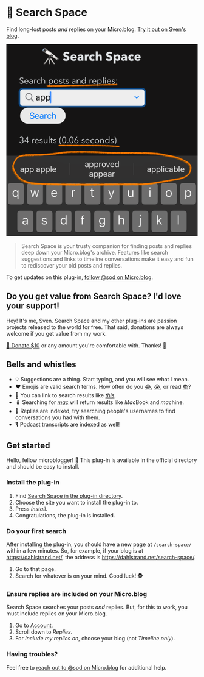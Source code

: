 # 🔭 Search Space

Find long-lost posts *and* replies on your Micro.blog. [Try it out on Sven's blog](https://dahlstrand.net/search-space/).

![](https://raw.githubusercontent.com/svendahlstrand/plugin-search-space/main/docs/screenshot.png)

> Search Space is your trusty companion for finding posts and replies deep down your Micro.blog's archive. Features like search suggestions and links to timeline conversations make it easy and fun to rediscover your old posts and replies.

To get updates on this plug-in, [follow @sod on Micro.blog](https://micro.blog/sod).

## Do you get value from Search Space? I'd love your support!

Hey! It's me, Sven. Search Space and my other plug-ins are passion projects released to the world for free. That said, donations are always welcome if you get value from my work.

[💸 Donate $10](https://dahlstrand.net/donate/) or any amount you're comfortable with. Thanks! 🙏

## Bells and whistles

* 💡 Suggestions are a thing. Start typing, and you will see what I mean.
* ❤️ Emojis are valid search terms. How often do you [😂](https://dahlstrand.net/search-space/?q=😂)</a>, [😭](https://dahlstrand.net/search-space/?q=😭), or read [📚](https://dahlstrand.net/search-space/?q=📚)?
* 🔗 You can link to search results like [*this*](https://dahlstrand.net/search-space/?q=this).
* 🪆 Searching for [*mac*](https://dahlstrand.net/search-space/?q=mac) will return results like *Mac*Book and *mac*hine.
* 💬 Replies are indexed, try searching people's usernames to find conversations you had with them.
* 🎙️ Podcast transcripts are indexed as well!

## Get started

Hello, fellow microblogger! 👋 This plug-in is available in the official directory and should be easy to install.

### Install the plug-in

1. Find [Search Space in the plug-in directory](https://micro.blog/account/plugins/view/78).
2. Choose the site you want to install the plug-in to.
3. Press *Install*.
4. Congratulations, the plug-in is installed.

### Do your first search

After installing the plug-in, you should have a new page at `/search-space/` within a few minutes. So, for example, if your blog is at https://dahlstrand.net/, the address is https://dahlstrand.net/search-space/.

1. Go to that page.
2. Search for whatever is on your mind. Good luck! 🕵️

### Ensure replies are included on your Micro.blog

Search Space searches your posts *and* replies. But, for this to work, you must include replies on your Micro.blog.

1. Go to [Account](https://micro.blog/account).
2. Scroll down to *Replies*.
3. For *Include my replies on*, choose your blog (not *Timeline only*).

### Having troubles?

Feel free to [reach out to @sod on Micro.blog](https://micro.blog/sod) for additional help.
